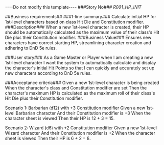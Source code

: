 ----Do not modify this template----
###Story No###
*R001_HP_INIT*

##Business requirements##
###1-line summary###
Calculate initial HP for 1st-level characters based on class Hit Die and Constitution modifier.
###Description###
When a new 1st-level character is created, their HP should be automatically calculated as the maximum value of their class's Hit Die plus their Constitution modifier.
###Business Value###
Ensures new characters have correct starting HP, streamlining character creation and adhering to DnD 5e rules.

###User story###
As a Game Master or Player
when I am creating a new 1st-level character
I want the system to automatically calculate and display the character's initial Hit Points
so that I can quickly and accurately set up new characters according to DnD 5e rules.

###Acceptance criteria###
Given a new 1st-level character is being created
When the character's class and Constitution modifier are set
Then the character's maximum HP is calculated as the maximum roll of their class's Hit Die plus their Constitution modifier.

Scenario 1: Barbarian (d12) with +3 Constitution modifier
Given a new 1st-level Barbarian character
And their Constitution modifier is +3
When the character sheet is viewed
Then their HP is 12 + 3 = 15.

Scenario 2: Wizard (d6) with +2 Constitution modifier
Given a new 1st-level Wizard character
And their Constitution modifier is +2
When the character sheet is viewed
Then their HP is 6 + 2 = 8.